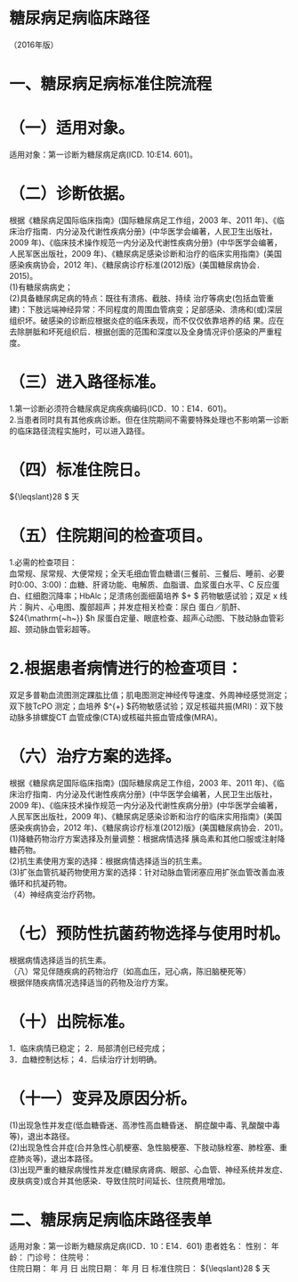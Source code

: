 # 糖尿病足病临床路径  
（2016年版）  
# 一、糖尿病足病标准住院流程  
# （一）适用对象。  
适用对象：第一诊断为糖尿病足病(ICD. 10:E14. 601)。  
# （二）诊断依据。  
根据《糖尿病足国际临床指南》(国际糖尿病足工作组，2003 年、2011 年)、《临床治疗指南．内分泌及代谢性疾病分册》(中华医学会编著，人民卫生出版社，2009 年)、《临床技术操作规范一内分泌及代谢性疾病分册》(中华医学会编著，人民军医出版社，2009 年)、《糖尿病足感染诊断和治疗的临床实用指南》(美国感染疾病协会，2012 年)、《糖尿病诊疗标准(2012)版》(美国糖尿病协会．2015)。  
(1)有糖尿病病史；  
(2)具备糖尿病足病的特点：既往有溃疡、截肢、持续 治疗等病史(包括血管重建)：下肢远端神经异常：不同程度的周围血管病变；足部感染、溃疡和(或)深层组织坏。破感染的诊断应根据炎症的临床表现，而不仅仅依靠培养的结 果。应在去除胼胝和坏死组织后．根据创面的范围和深度以及全身情况评价感染的严重程度。  
# （三）进入路径标准。  
1.第一诊断必须符合糖尿病足病疾病编码(ICD．10：E14．601)。  
2.当患者同时具有其他疾病诊断。但在住院期间不需要特殊处理也不影响第一诊断的临床路径流程实施时，可以进入路径。  
# （四）标准住院日。  
${\leqslant}28 $ 天  
# （五）住院期间的检查项目。  
1.必需的检查项目：  
血常规、尿常规、大便常规；全天毛细血管血糖谱(三餐前、三餐后、睡前、必要时0:00、3:00)：血糖、肝肾功能、电解质、血脂谱、血浆蛋白水平、C 反应蛋白、红细胞沉降率；HbAlc；足溃疡创面细菌培养 $+ $ 药物敏感试验；双足 x 线片：胸片、心电图、腹部超声；并发症相关检查：尿白 蛋白／肌酐、 $24{\mathrm{~h~}} $h 尿蛋白定量、眼底检查、超声心动图、下肢动脉血管彩超、颈动脉血管彩超等。  
#  2.根据患者病情进行的检查项目：  
双足多普勒血流图测定踝肱比值；肌电图测定神经传导速度、外周神经感觉测定；双下肢TcPO 测定；血培养 $^{+} $药物敏感试验；双足核磁共振(MRI)：双下肢动脉多排螺旋CT 血管成像(CTA)或核磁共振血管成像(MRA)。  
# （六）治疗方案的选择。  
根据《糖尿病足国际临床指南》(国际糖尿病足工作组，2003 年、2011 年)、《临床治疗指南．内分泌及代谢性疾病分册》(中华医学会编著，人民卫生出版社，2009 年)、《临床技术操作规范一内分泌及代谢性疾病分册》(中华医学会编著，人民军医出版社，2009 年)、《糖尿病足感染诊断和治疗的临床实用指南》(美国感染疾病协会，2012 年)、《糖尿病诊疗标准(2012)版》(美国糖尿病协会．201)。  
(1)降糖药物治疗方案选择及剂量调整：根据病情选择 胰岛素和其他口服或注射降糖药物。  
(2)抗生素使用方案的选择：根据病情选择适当的抗生素。  
(3)扩张血管抗凝药物使用方案的选择：针对动脉血管闭塞应用扩张血管改善血液循环和抗凝药物。  
（4）神经病变治疗药物。  
# （七）预防性抗菌药物选择与使用时机。  
根据病情选择适当的抗生素。  
（八）常见伴随疾病的药物治疗（如高血压，冠心病，陈旧脑梗死等）  
根据伴随疾病情况选择适当的药物及治疗方案。  
# （十）出院标准。  
1．临床病情已稳定； 2．局部清创已经完成；  
3．血糖控制达标； 4．后续治疗计划明确。  
# （十一）变异及原因分析。  
(1)出现急性并发症(低血糖昏迷、高渗性高血糖昏迷、 酮症酸中毒、乳酸酸中毒等)，退出本路径。  
(2)出现急性合并症(合并急性心肌梗塞、急性脑梗塞、下肢动脉栓塞、肺栓塞、重症肺炎等)，退出本路径。  
(3)出现严重的糖尿病慢性并发症(糖尿病肾病、眼部、心血管、神经系统并发症、皮肤病变)或合并其他感染．导致住院时间延长、住院费用增加。  
# 二、糖尿病足病临床路径表单  
适用对象：第一诊断为糖尿病足病(ICD．10：E14．601)  患者姓名：          性别：     年龄：     门诊号：        住院号：  
住院日期：   年   月   日   出院日期：    年    月    日  标准住院日： ${\leqslant}28 $ 天  
